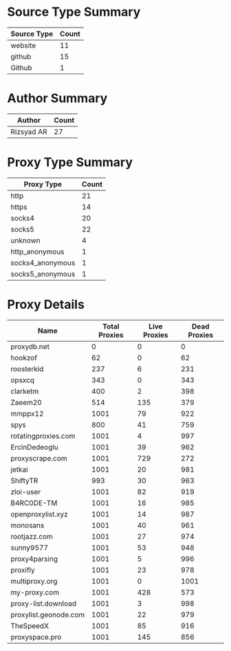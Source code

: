 # Source Type Summary

| Source Type | Count |
|-------------|-------|
| website | 11 |
| github | 15 |
| Github | 1 |


# Author Summary

| Author | Count |
|--------|-------|
| Rizsyad AR | 27 |


# Proxy Type Summary

| Proxy Type | Count |
|------------|-------|
| http | 21 |
| https | 14 |
| socks4 | 20 |
| socks5 | 22 |
| unknown | 4 |
| http_anonymous | 1 |
| socks4_anonymous | 1 |
| socks5_anonymous | 1 |


# Proxy Details

| Name | Total Proxies | Live Proxies | Dead Proxies |
|------|---------------|--------------|---------------|
| proxydb.net | 0 | 0 | 0 |
| hookzof | 62 | 0 | 62 |
| roosterkid | 237 | 6 | 231 |
| opsxcq | 343 | 0 | 343 |
| clarketm | 400 | 2 | 398 |
| Zaeem20 | 514 | 135 | 379 |
| mmppx12 | 1001 | 79 | 922 |
| spys | 800 | 41 | 759 |
| rotatingproxies.com | 1001 | 4 | 997 |
| ErcinDedeoglu | 1001 | 39 | 962 |
| proxyscrape.com | 1001 | 729 | 272 |
| jetkai | 1001 | 20 | 981 |
| ShiftyTR | 993 | 30 | 963 |
| zloi-user | 1001 | 82 | 919 |
| B4RC0DE-TM | 1001 | 16 | 985 |
| openproxylist.xyz | 1001 | 14 | 987 |
| monosans | 1001 | 40 | 961 |
| rootjazz.com | 1001 | 27 | 974 |
| sunny9577 | 1001 | 53 | 948 |
| proxy4parsing | 1001 | 5 | 996 |
| proxifly | 1001 | 23 | 978 |
| multiproxy.org | 1001 | 0 | 1001 |
| my-proxy.com | 1001 | 428 | 573 |
| proxy-list.download | 1001 | 3 | 998 |
| proxylist.geonode.com | 1001 | 22 | 979 |
| TheSpeedX | 1001 | 85 | 916 |
| proxyspace.pro | 1001 | 145 | 856 |

